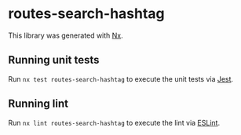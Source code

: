 # routes-search-hashtag

This library was generated with [Nx](https://nx.dev).

## Running unit tests

Run `nx test routes-search-hashtag` to execute the unit tests via [Jest](https://jestjs.io).

## Running lint

Run `nx lint routes-search-hashtag` to execute the lint via [ESLint](https://eslint.org/).
